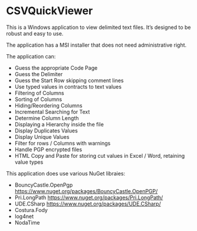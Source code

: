 # CSVQuickViewer

This is a Windows application to view delimited text files.
It’s designed to be robust and easy to use.

The application has a MSI installer that does not need administrative right. 

The application can:
* Guess the appropriate Code Page
* Guess the Delimiter
* Guess the Start Row skipping comment lines
* Use typed values in contracts to text values
* Filtering of Columns
* Sorting of Columns
* Hiding/Reordering Columns
* Incremental Searching for Text
* Determine Column Length
* Displaying a Hierarchy inside the file
* Display Duplicates Values
* Display Unique Values
* Filter for rows / Columns with warnings
* Handle PGP encrypted files
* HTML Copy and Paste for storing cut values in Excel / Word,  retaining value types

This application does use various NuGet libraies:
* BouncyCastle.OpenPgp https://www.nuget.org/packages/BouncyCastle.OpenPGP/
* Pri.LongPath  https://www.nuget.org/packages/Pri.LongPath/
* UDE.CSharp https://www.nuget.org/packages/UDE.CSharp/
* Costura.Fody 
* log4net
* NodaTime
